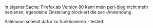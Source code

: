 In eigener Sache: Firefox ab Version 80 kann mein [perl-blog](http://blog.almeida.dedyn.io/pplog/pplog.pl) nicht mehr bedienen; irgendeine Einstellung blockiert die perl-Anwendung.

Palemoon scheint dafür zu funktionieren - tested
